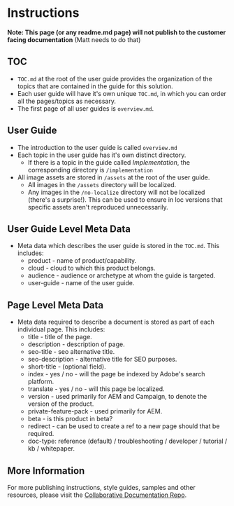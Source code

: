 # Instructions

**Note: This page (or any readme.md page) will not publish to the customer facing documentation** (Matt needs to do that)

## TOC

+ `TOC.md` at the root of the user guide provides the organization of the topics that are contained in the guide for this solution. 
+ Each user guide will have it's own unique `TOC.md`, in which you can order all the pages/topics as necessary.
+ The first page of all user guides is `overview.md`.

## User Guide

+ The introduction to the user guide is called `overview.md`
+ Each topic in the user guide has it's own distinct directory.
    + If there is a topic in the guide called *Implementation*, the corresponding directory is `/implementation`
+ All image assets are stored in `/assets` at the root of the user guide.
    + All images in the `/assets` directory will be localized.
    + Any images in the `/no-localize` directory will not be localized (there's a surprise!). This can be used to ensure in loc versions that specific assets aren't reproduced unnecessarily.

## User Guide Level Meta Data

+ Meta data which describes the user guide is stored in the `TOC.md`. This includes:
    + product - name of product/capability.
    + cloud - cloud to which this product belongs.
    + audience - audience or archetype at whom the guide is targeted.
    + user-guide - name of the user guide.

## Page Level Meta Data

+ Meta data required to describe a document is stored as part of each individual page. This includes:
    + title - title of the page.
    + description - description of page.
    + seo-title - seo alternative title.
    + seo-description - alternative title for SEO purposes.
    + short-title - (optional field).
    + index - yes / no - will the page be indexed by Adobe's search platform.
    + translate - yes / no - will this page be localized.
    + version - used primarily for AEM and Campaign, to denote the version of the product.
    + private-feature-pack - used primarily for AEM.
    + beta - is this product in beta?
    + redirect - can be used to create a ref to a new page should that be required.
    + doc-type: reference (default) / troubleshooting / developer / tutorial / kb / whitepaper.
    
## More Information

For more publishing instructions, style guides, samples and other resources, please visit the [Collaborative Documentation Repo](https://git.corp.adobe.com/AdobeDocs/collaborative-doc-instructions).
